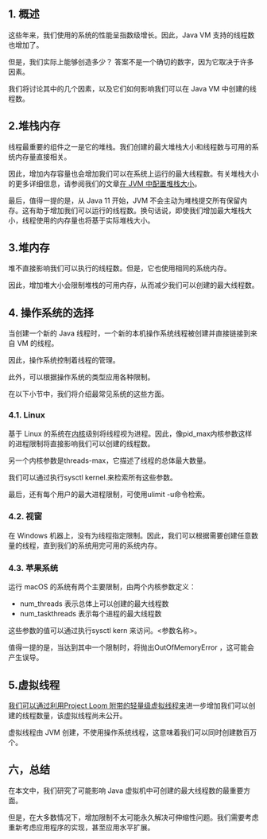 ## 1. 概述

这些年来，我们使用的系统的性能呈指数级增长。因此，Java VM 支持的线程数也增加了。

但是，我们实际上能够创造多少？ 答案不是一个确切的数字，因为它取决于许多因素。

我们将讨论其中的几个因素，以及它们如何影响我们可以在 Java VM 中创建的线程数。

## 2.堆栈内存

线程最重要的组件之一是它的堆栈。我们创建的最大堆栈大小和线程数与可用的系统内存量直接相关。

因此，增加内存容量也会增加我们可以在系统上运行的最大线程数。有关堆栈大小的更多详细信息，请参阅我们的文章[在 JVM 中配置堆栈大小](https://www.baeldung.com/jvm-configure-stack-sizes)。

最后，值得一提的是，从 Java 11 开始，JVM 不会主动为堆栈提交所有保留内存。这有助于增加我们可以运行的线程数。换句话说，即使我们增加最大堆栈大小，线程使用的内存量也将基于实际堆栈大小。

## 3.堆内存

堆不直接影响我们可以执行的线程数。但是，它也使用相同的系统内存。

因此，增加堆大小会限制堆栈的可用内存，从而减少我们可以创建的最大线程数。

## 4. 操作系统的选择

当创建一个新的 Java 线程时，一个新的本机操作系统线程被创建并直接链接到来自 VM 的线程。

因此，操作系统控制着线程的管理。

此外，可以根据操作系统的类型应用各种限制。

在以下小节中，我们将介绍最常见系统的这些方面。

### 4.1. Linux

基于 Linux 的系统在[内核](https://www.baeldung.com/cs/os-kernel)级别将线程视为进程。因此，像pid_max内核参数这样的进程限制将直接影响我们可以创建的线程数。

另一个内核参数是threads-max，它描述了线程的总体最大数量。

我们可以通过执行sysctl kernel.<parameter-name>来检索所有这些参数。

最后，还有每个用户的最大进程限制，可使用ulimit -u命令检索。

### 4.2. 视窗

在 Windows 机器上，没有为线程指定限制。因此，我们可以根据需要创建任意数量的线程，直到我们的系统用完可用的系统内存。

### 4.3. 苹果系统

运行 macOS 的系统有两个主要限制，由两个内核参数定义：

-   num_threads 表示总体上可以创建的最大线程数
-   num_taskthreads 表示每个进程的最大线程数

这些参数的值可以通过执行sysctl kern 来访问。<参数名称>。

值得一提的是，当达到其中一个限制时，将抛出OutOfMemoryError ，这可能会产生误导。

## 5.虚拟线程

[我们可以通过利用Project Loom 附带的轻量级虚拟线程来](https://www.baeldung.com/java-virtual-thread-vs-thread)进一步增加我们可以创建的线程数量，该虚拟线程尚未公开。

虚拟线程由 JVM 创建，不使用操作系统线程，这意味着我们可以同时创建数百万个。

## 六，总结

在本文中，我们研究了可能影响 Java 虚拟机中可创建的最大线程数的最重要方面。

但是，在大多数情况下，增加限制不太可能永久解决可伸缩性问题。我们需要考虑重新考虑应用程序的实现，甚至应用水平扩展。